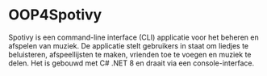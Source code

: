 # OOP4Spotivy

Spotivy is een command-line interface (CLI) applicatie voor het beheren en afspelen van muziek. De applicatie stelt gebruikers in staat om liedjes te beluisteren, afspeellijsten te maken, vrienden toe te voegen en muziek te delen. Het is gebouwd met C# .NET 8 en draait via een console-interface.
